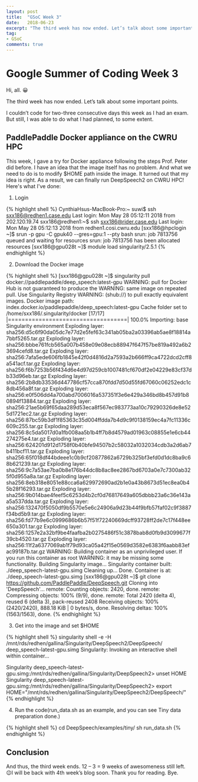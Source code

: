 ```yaml
---
layout: post
title:  "GSoC Week 3"
date:   2018-06-23
excerpt: "The third week has now ended. Let’s talk about some important points."
tag:
- GSoC
comments: true
---
```


# Google Summer of Coding Week 3

Hi, all. 😀

The third week has now ended. Let’s talk about some important points.

I couldn’t code for two-three consecutive days this week as I had an exam. But still, I was able to do what I had planned, to some extent.

## PaddlePaddle Docker appliance on the CWRU HPC
This week, I gave a try for Docker appliance following the steps Prof. Peter did before. I have an idea that the image itself has no problem. And what we need to do is to modify $HOME path inside the image. It turned out that my idea is right. As a result, we can finally run DeepSpeech2 on CWRU HPC! Here's what I've done:

1. Login

{% highlight shell %}
CynthiaHsus-MacBook-Pro:~ suwi$ ssh sxx186@redhen1.case.edu
Last login: Mon May 28 05:12:11 2018 from 202.120.19.74
sxx186@redhen1:~$ ssh sxx186@rider.case.edu
Last login: Mon May 28 05:12:13 2018 from redhen1.cosi.cwru.edu
[sxx186@hpclogin ~]$ srun -p gpu -C gpuk40 --gres=gpu:1 --pty bash
srun: job 7813756 queued and waiting for resources
srun: job 7813756 has been allocated resources
[sxx186@gpu028t ~]$ module load singularity/2.5.1
{% endhighlight %}

2. Download the Docker image

{% highlight shell %}
[sxx186@gpu028t ~]$ singularity pull docker://paddlepaddle/deep_speech:latest-gpu
WARNING: pull for Docker Hub is not guaranteed to produce the
WARNING: same image on repeated pull. Use Singularity Registry
WARNING: (shub://) to pull exactly equivalent images.
Docker image path: index.docker.io/paddlepaddle/deep_speech:latest-gpu
Cache folder set to /home/sxx186/.singularity/docker
[17/17] |===================================| 100.0% 
Importing: base Singularity environment
Exploding layer: sha256:d5c6f90da05dc7e77d2e5fef63c341ab05ba2a03396ab5ae8f18814a7bbf5265.tar.gz
Exploding layer: sha256:bbbe761fcb565a007b458e09e08ecb88947f647f57be819a492a6b23694cefd8.tar.gz
Exploding layer: sha256:7afa5ede606fb1845e42f0d4816d2a7593a2b666ff9ca4722dcd2cff8a541acf.tar.gz
Exploding layer: sha256:f6b7253b56f434d6e4d97d259cb1007481cf670df2e04229e83cf37db33d96eb.tar.gz
Exploding layer: sha256:2b8db33536d447786cf57cca870fdd7d50d55fd67060c06252edc1c8db456a8f.tar.gz
Exploding layer: sha256:e0f506dd4a700abd7006016a537351f3e6e429a346bd8b457d91b80894f13884.tar.gz
Exploding layer: sha256:21ae5b69f65daa289d53eca8f567ec983773aa10c79290326de8e525d1721ec2.tar.gz
Exploding layer: sha256:87bc59b3df1f85363c35d004ffdda7b4d9c9f0138159ec4a7fc11336c609c255.tar.gz
Exploding layer: sha256:8c5da5017d0a1fb008aa5b1b4ff7b8d4579ad01963c08855e1e6cb44274275e4.tar.gz
Exploding layer: sha256:624201d912d1758f0b40bfe94507b2c58032a1032034cdb3a2d6ab7b411bcf11.tar.gz
Exploding layer: sha256:65f018df44bdeee1c0b9cf20877862a6729b325bf3efd0d1dc8ba9c68b621239.tar.gz
Exploding layer: sha256:9c7a53ae7ba0b8e176b44dc8b8ac8ee2867bd6703a0e7c7300ab325f0d955a8a.tar.gz
Exploding layer: sha256:8eb318e8051e88cca6a629972690ad2b1e0a43b8673d51ec8ea0b45b28f16293.tar.gz
Exploding layer: sha256:9b014bae4feef5c6253d4b2cf0d76817649a605dbbb23a6c36e143aa5a537dda.tar.gz
Exploding layer: sha256:132470f5050df9b5570e5e6c24906a9d23b44f9bfb57faf02c9f3887f34bd5b9.tar.gz
Exploding layer: sha256:fd77b9e6c0999686b6b57f51f72240669dcff93728ff2de7c17f448ee650a301.tar.gz
Exploding layer: sha256:1257e2a32bf9be4faafba2b0275486f51c3878bab8d0fb9d3099677f39cb4520.tar.gz
Exploding layer: sha256:11f2a6377069ab1f79d93ca05a42f15e0569d3582e6383f6aabb83efac99187b.tar.gz
WARNING: Building container as an unprivileged user. If you run this container as root
WARNING: it may be missing some functionality.
Building Singularity image...
Singularity container built: ./deep_speech-latest-gpu.simg
Cleaning up...
Done. Container is at: ./deep_speech-latest-gpu.simg
[sxx186@gpu028t ~]$ git clone https://github.com/PaddlePaddle/DeepSpeech.git
Cloning into 'DeepSpeech'...
remote: Counting objects: 2420, done.
remote: Compressing objects: 100% (9/9), done.
remote: Total 2420 (delta 4), reused 6 (delta 3), pack-reused 2408
Receiving objects: 100% (2420/2420), 888.18 KiB | 0 bytes/s, done.
Resolving deltas: 100% (1563/1563), done.
{% endhighlight %}

3. Get into the image and set $HOME

{% highlight shell %}
singularity shell -e -H /mnt/rds/redhen/gallina/Singularity/DeepSpeech2/DeepSpeech/ deep_speech-latest-gpu.simg
Singularity: Invoking an interactive shell within container...

Singularity deep_speech-latest-gpu.simg:/mnt/rds/redhen/gallina/Singularity/DeepSpeech2> unset HOME
Singularity deep_speech-latest-gpu.simg:/mnt/rds/redhen/gallina/Singularity/DeepSpeech2> export HOME="/mnt/rds/redhen/gallina/Singularity/DeepSpeech2/DeepSpeech/"
{% endhighlight %}

4. Run the code(run_data.sh as an example, and you can see Tiny data preparation done.)

{% highlight shell %}
cd DeepSpeech/examples/tiny/
sh run_data.sh
{% endhighlight %}

## Conclusion
And thus, the third week ends. 12 – 3 = 9 weeks of awesomeness still left. 😉I will be back with 4th week’s blog soon. Thank you for reading. Bye.



